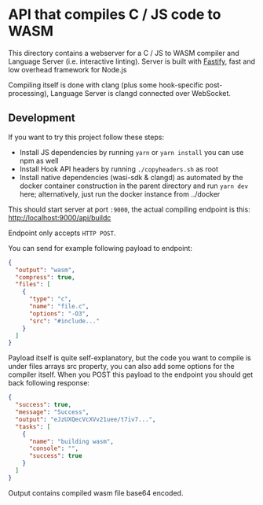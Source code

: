 # API that compiles C / JS code to WASM

This directory contains a webserver for a C / JS to WASM compiler and
Language Server (i.e. interactive linting).  Server is built with
[Fastify](https://www.fastify.io/), fast and low overhead framework
for Node.js

Compiling itself is done with clang (plus some hook-specific
post-processing), Language Server is clangd connected over WebSocket.


## Development

If you want to try this project follow these steps:

- Install JS dependencies by running `yarn` or `yarn install` you can use npm as well
- Install Hook API headers by running `./copyheaders.sh` as root
- Install native dependencies (wasi-sdk & clangd) as automated by the docker container construction in the parent directory and run `yarn dev` here; alternatively, just run the docker instance from ../docker

This should start server at port `:9000`, the actual compiling endpoint is this:
[http://localhost:9000/api/buildc](localhost:9000/api/buildc)

Endpoint only accepts `HTTP POST`.

You can send for example following payload to endpoint:

```json
{
  "output": "wasm",
  "compress": true,
  "files": [
    {
      "type": "c",
      "name": "file.c",
      "options": "-O3",
      "src": "#include..."
    }
  ]
}
```

Payload itself is quite self-explanatory, but the code you want to compile is under files arrays src property, you can also add some options for the compiler itself. When you POST this payload to the endpoint you should get back following response:

```json
{
  "success": true,
  "message": "Success",
  "output": "eJzUXQecVcXVv21uee/t7iv7...",
  "tasks": [
    {
      "name": "building wasm",
      "console": "",
      "success": true
    }
  ]
}
```

Output contains compiled wasm file base64 encoded.
